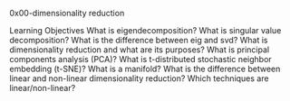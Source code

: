 0x00-dimensionality reduction

Learning Objectives
What is eigendecomposition?
What is singular value decomposition?
What is the difference between eig and svd?
What is dimensionality reduction and what are its purposes?
What is principal components analysis (PCA)?
What is t-distributed stochastic neighbor embedding (t-SNE)?
What is a manifold?
What is the difference between linear and non-linear dimensionality reduction?
Which techniques are linear/non-linear?